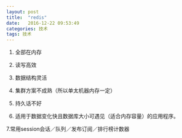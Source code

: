 ```yaml
---
layout: post
title:  "redis"
date:   2016-12-22 09:53:49
categories: 技术
tags: 技术
---
```


1. 全部在内存

2. 读写高效

3. 数据结构灵活

4. 集群方案不成熟（所以单太机器内存一定）

5. 持久话不好

6. 适用于数据变化快且数据库大小可遇见（适合内存容量）的应用程序。

7.常用session会话／队列／发布订阅／排行榜计数器
